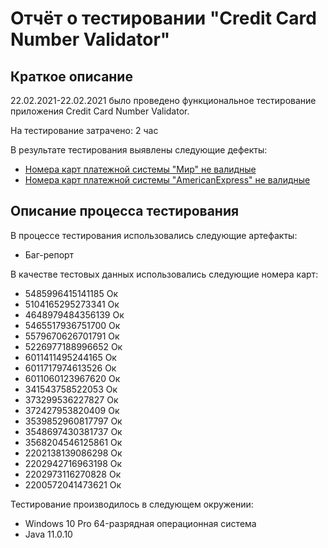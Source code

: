 
# Отчёт о тестировании "Credit Card Number Validator"

## Краткое описание

22.02.2021-22.02.2021 было проведено функциональное тестирование приложения Credit Card Number Validator.

На тестирование затрачено: 2 час

В результате тестирования выявлены следующие дефекты:
* [Номера карт платежной системы "Мир" не валидные](https://github.com/AnastasiaMR/Credit-Card-Number-Validator/issues/3#issue-807531672)
* [Номера карт платежной системы "AmericanExpress" не валидные](https://github.com/AnastasiaMR/Credit-Card-Number-Validator/issues/6#issue-807535061)


## Описание процесса тестирования

В процессе тестирования использовались следующие артефакты:
* Баг-репорт

В качестве тестовых данных использовались следующие номера карт:
* 5485996415141185 Ок
* 5104165295273341 Ок
* 4648979484356139 Ок
* 5465517936751700 Ок
* 5579670626701791 Ок
* 5226977188996652 Ок
* 6011411495244165 Ок
* 6011717974613526 Ок
* 6011060123967620 Ок
* 341543758522053 Ок
* 373299536227827 Ок 
* 372427953820409 Ок
* 3539852960817797 Ок
* 3548697430381737 Ок
* 3568204546125861 Ок
* 2202138139086298 Ок
* 2202942716963198 Ок
* 2202973116270828 Ок
* 2200572041473621 Ок


Тестирование производилось в следующем окружении:
* Windows 10 Pro 64-разрядная операционная система 
* Java 11.0.10
